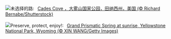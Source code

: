![](https://www.bing.com/th?id=OHR.CadesCove_ZH-CN3950297181_UHD.jpg&w=1000)未选择的路:&nbsp;&ensp;[Cades Cove ，大雾山国家公园，田纳西州，美国 (© Richard Bernabe/Shutterstock)](https://www.bing.com/th?id=OHR.CadesCove_ZH-CN3950297181_UHD.jpg)
<br><br/>
![](https://www.bing.com/th?id=OHR.YellowstoneGeyser_EN-US3470127711_UHD.jpg&w=1000)Preserve, protect, enjoy!:&nbsp;&ensp;[Grand Prismatic Spring at sunrise, Yellowstone National Park, Wyoming (© XIN WANG/Getty Images)](https://www.bing.com/th?id=OHR.YellowstoneGeyser_EN-US3470127711_UHD.jpg)
<br><br/>
